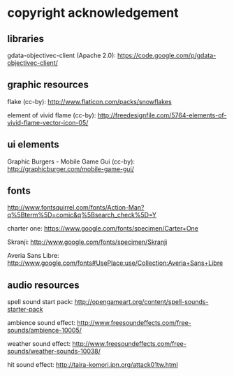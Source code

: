 # copyright acknowledgement

## libraries

gdata-objectivec-client (Apache 2.0): https://code.google.com/p/gdata-objectivec-client/

## graphic resources

flake (cc-by): http://www.flaticon.com/packs/snowflakes

element of vivid flame (cc-by): http://freedesignfile.com/5764-elements-of-vivid-flame-vector-icon-05/

## ui elements

Graphic Burgers - Mobile Game Gui (cc-by): http://graphicburger.com/mobile-game-gui/

## fonts

http://www.fontsquirrel.com/fonts/Action-Man?q%5Bterm%5D=comic&q%5Bsearch_check%5D=Y

charter one: https://www.google.com/fonts/specimen/Carter+One

Skranji: http://www.google.com/fonts/specimen/Skranji

Averia Sans Libre: http://www.google.com/fonts#UsePlace:use/Collection:Averia+Sans+Libre

## audio resources
spell sound start pack: http://opengameart.org/content/spell-sounds-starter-pack

ambience sound effect: http://www.freesoundeffects.com/free-sounds/ambience-10005/

weather sound effect: http://www.freesoundeffects.com/free-sounds/weather-sounds-10038/

hit sound effect: http://taira-komori.jpn.org/attack01tw.html
